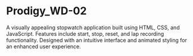 # Prodigy_WD-02
A visually appealing stopwatch application built using HTML, CSS, and JavaScript. Features include start, stop, reset, and lap recording functionality. Designed with an intuitive interface and animated styling for an enhanced user experience.
